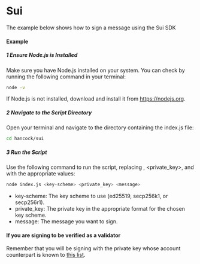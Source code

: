 # Sui
The example below shows how to sign a message using the Sui SDK

#### Example

##### 1 Ensure Node.js is Installed
Make sure you have Node.js installed on your system. You can check by running the following command in your terminal:

```sh
node -v
```

If Node.js is not installed, download and install it from https://nodejs.org.

##### 2 Navigate to the Script Directory

Open your terminal and navigate to the directory containing the index.js file:

```sh
cd hancock/sui
```

##### 3 Run the Script
Use the following command to run the script, replacing <key-scheme>, <private_key>, and <message> with the appropriate values:

```sh
node index.js <key-scheme> <private_key> <message>
```

* key-scheme: The key scheme to use (ed25519, secp256k1, or secp256r1).
* private_key: The private key in the appropriate format for the chosen key scheme.
* message: The message you want to sign.

#### If you are signing to be verified as a validator
Remember that you will be signing with the private key whose account counterpart is known to 
[this list](https://suiscan.xyz/mainnet/validators).
